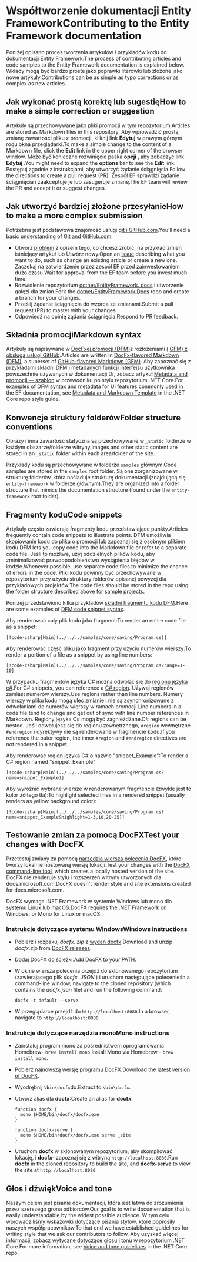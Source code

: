 # <a name="contributing-to-the-entity-framework-documentation"></a><span data-ttu-id="e4c72-101">Współtworzenie dokumentacji Entity Framework</span><span class="sxs-lookup"><span data-stu-id="e4c72-101">Contributing to the Entity Framework documentation</span></span>

<span data-ttu-id="e4c72-102">Poniżej opisano proces tworzenia artykułów i przykładów kodu do dokumentacji Entity Framework.</span><span class="sxs-lookup"><span data-stu-id="e4c72-102">The process of contributing articles and code samples to the Entity Framework documentation is explained below.</span></span> <span data-ttu-id="e4c72-103">Wkłady mogą być bardzo proste jako poprawki literówki lub złożone jako nowe artykuły.</span><span class="sxs-lookup"><span data-stu-id="e4c72-103">Contributions can be as simple as typo corrections or as complex as new articles.</span></span>

## <a name="how-to-make-a-simple-correction-or-suggestion"></a><span data-ttu-id="e4c72-104">Jak wykonać prostą korektę lub sugestię</span><span class="sxs-lookup"><span data-stu-id="e4c72-104">How to make a simple correction or suggestion</span></span>

<span data-ttu-id="e4c72-105">Artykuły są przechowywane jako pliki promocji w tym repozytorium.</span><span class="sxs-lookup"><span data-stu-id="e4c72-105">Articles are stored as Markdown files in this repository.</span></span> <span data-ttu-id="e4c72-106">Aby wprowadzić prostą zmianę zawartości pliku z promocji, kliknij link **Edytuj** w prawym górnym rogu okna przeglądarki.</span><span class="sxs-lookup"><span data-stu-id="e4c72-106">To make a simple change to the content of a Markdown file, click the **Edit** link in the upper right corner of the browser window.</span></span> <span data-ttu-id="e4c72-107">Może być konieczne rozwinięcie paska **opcji** , aby zobaczyć link **Edytuj** .</span><span class="sxs-lookup"><span data-stu-id="e4c72-107">You might need to expand the **options** bar to see the **Edit** link.</span></span> <span data-ttu-id="e4c72-108">Postępuj zgodnie z instrukcjami, aby utworzyć żądanie ściągnięcia.</span><span class="sxs-lookup"><span data-stu-id="e4c72-108">Follow the directions to create a pull request (PR).</span></span> <span data-ttu-id="e4c72-109">Zespół EF sprawdzi żądanie ściągnięcia i zaakceptuje je lub zasugeruje zmianę.</span><span class="sxs-lookup"><span data-stu-id="e4c72-109">The EF team will review the PR and accept it or suggest changes.</span></span>

## <a name="how-to-make-a-more-complex-submission"></a><span data-ttu-id="e4c72-110">Jak utworzyć bardziej złożone przesyłanie</span><span class="sxs-lookup"><span data-stu-id="e4c72-110">How to make a more complex submission</span></span>

<span data-ttu-id="e4c72-111">Potrzebna jest podstawowa znajomość usługi [git i GitHub.com](https://guides.github.com/activities/hello-world/).</span><span class="sxs-lookup"><span data-stu-id="e4c72-111">You'll need a basic understanding of [Git and GitHub.com](https://guides.github.com/activities/hello-world/).</span></span>

* <span data-ttu-id="e4c72-112">Otwórz [problem](https://github.com/dotnet/EntityFramework.Docs/issues/new) z opisem tego, co chcesz zrobić, na przykład zmień istniejący artykuł lub Utwórz nowy.</span><span class="sxs-lookup"><span data-stu-id="e4c72-112">Open an [issue](https://github.com/dotnet/EntityFramework.Docs/issues/new) describing what you want to do, such as change an existing article or create a new one.</span></span> <span data-ttu-id="e4c72-113">Zaczekaj na zatwierdzenie przez zespół EF przed zainwestowaniem dużo czasu.</span><span class="sxs-lookup"><span data-stu-id="e4c72-113">Wait for approval from the EF team before you invest much time.</span></span>
* <span data-ttu-id="e4c72-114">Rozwidlenie repozytorium [dotnet/EntityFramework. docs](https://github.com/dotnet/EntityFramework.Docs/) i utworzenie gałęzi dla zmian.</span><span class="sxs-lookup"><span data-stu-id="e4c72-114">Fork the [dotnet/EntityFramework.Docs](https://github.com/dotnet/EntityFramework.Docs/) repo and create a branch for your changes.</span></span>
* <span data-ttu-id="e4c72-115">Prześlij żądanie ściągnięcia do wzorca ze zmianami.</span><span class="sxs-lookup"><span data-stu-id="e4c72-115">Submit a pull request (PR) to master with your changes.</span></span>
* <span data-ttu-id="e4c72-116">Odpowiedź na opinię żądania ściągnięcia.</span><span class="sxs-lookup"><span data-stu-id="e4c72-116">Respond to PR feedback.</span></span>

## <a name="markdown-syntax"></a><span data-ttu-id="e4c72-117">Składnia promocji</span><span class="sxs-lookup"><span data-stu-id="e4c72-117">Markdown syntax</span></span>

<span data-ttu-id="e4c72-118">Artykuły są napisywane w [DocFxej promocji (DFM)](http://dotnet.github.io/docfx/spec/docfx_flavored_markdown.html)z rozłożeniami ( [GFM) z obsługą usługi GitHub](https://guides.github.com/features/mastering-markdown/).</span><span class="sxs-lookup"><span data-stu-id="e4c72-118">Articles are written in [DocFx-flavored Markdown (DFM)](http://dotnet.github.io/docfx/spec/docfx_flavored_markdown.html), a superset of [GitHub-flavored Markdown (GFM)](https://guides.github.com/features/mastering-markdown/).</span></span> <span data-ttu-id="e4c72-119">Aby zapoznać się z przykładami składni DFM i metadanych funkcji interfejsu użytkownika powszechnie używanych w dokumentacji Dr, zobacz artykuł [Metadata and promocji — szablon](https://github.com/dotnet/docs/blob/master/styleguide/template.md) w przewodniku po stylu repozytorium .NET Core.</span><span class="sxs-lookup"><span data-stu-id="e4c72-119">For examples of DFM syntax and metadata for UI features commonly used in the EF documentation, see [Metadata and Markdown Template](https://github.com/dotnet/docs/blob/master/styleguide/template.md) in the .NET Core repo style guide.</span></span>

## <a name="folder-structure-conventions"></a><span data-ttu-id="e4c72-120">Konwencje struktury folderów</span><span class="sxs-lookup"><span data-stu-id="e4c72-120">Folder structure conventions</span></span>

<span data-ttu-id="e4c72-121">Obrazy i inna zawartość statyczna są przechowywane w `_static` folderze w każdym obszarze/folderze witryny.</span><span class="sxs-lookup"><span data-stu-id="e4c72-121">Images and other static content are stored in an `_static` folder within each area/folder of the site.</span></span>

<span data-ttu-id="e4c72-122">Przykłady kodu są przechowywane w folderze `samples` głównym.</span><span class="sxs-lookup"><span data-stu-id="e4c72-122">Code samples are stored in the `samples` root folder.</span></span> <span data-ttu-id="e4c72-123">Są one zorganizowane w strukturę folderów, która naśladuje strukturę dokumentacji (znajdującą się `entity-framework` w folderze głównym).</span><span class="sxs-lookup"><span data-stu-id="e4c72-123">They are organized into a folder structure that mimics the documentation structure (found under the `entity-framework` root folder).</span></span>

## <a name="code-snippets"></a><span data-ttu-id="e4c72-124">Fragmenty kodu</span><span class="sxs-lookup"><span data-stu-id="e4c72-124">Code snippets</span></span>

<span data-ttu-id="e4c72-125">Artykuły często zawierają fragmenty kodu przedstawiające punkty.</span><span class="sxs-lookup"><span data-stu-id="e4c72-125">Articles frequently contain code snippets to illustrate points.</span></span> <span data-ttu-id="e4c72-126">DFM umożliwia skopiowanie kodu do pliku o promocji lub zapoznaj się z osobnym plikiem kodu.</span><span class="sxs-lookup"><span data-stu-id="e4c72-126">DFM lets you copy code into the Markdown file or refer to a separate code file.</span></span> <span data-ttu-id="e4c72-127">Jeśli to możliwe, użyj oddzielnych plików kodu, aby zminimalizować prawdopodobieństwo wystąpienia błędów w kodzie.</span><span class="sxs-lookup"><span data-stu-id="e4c72-127">Whenever possible, use separate code files to minimize the chance of errors in the code.</span></span> <span data-ttu-id="e4c72-128">Pliki kodu powinny być przechowywane w repozytorium przy użyciu struktury folderów opisanej powyżej dla przykładowych projektów.</span><span class="sxs-lookup"><span data-stu-id="e4c72-128">The code files should be stored in the repo using the folder structure described above for sample projects.</span></span>

<span data-ttu-id="e4c72-129">Poniżej przedstawiono kilka przykładów [składni fragmentu kodu DFM](http://dotnet.github.io/docfx/spec/docfx_flavored_markdown.html#code-snippet).</span><span class="sxs-lookup"><span data-stu-id="e4c72-129">Here are some examples of [DFM code snippet syntax](http://dotnet.github.io/docfx/spec/docfx_flavored_markdown.html#code-snippet).</span></span>

<span data-ttu-id="e4c72-130">Aby renderować cały plik kodu jako fragment:</span><span class="sxs-lookup"><span data-stu-id="e4c72-130">To render an entire code file as a snippet:</span></span>

``` none
[!code-csharp[Main](../../../samples/core/saving/Program.cs)]
```

<span data-ttu-id="e4c72-131">Aby renderować część pliku jako fragment przy użyciu numerów wierszy:</span><span class="sxs-lookup"><span data-stu-id="e4c72-131">To render a portion of a file as a snippet by using line numbers:</span></span>

``` none
[!code-csharp[Main](../../../samples/core/saving/Program.cs?range=1-10]
```

<span data-ttu-id="e4c72-132">W przypadku fragmentów języka C# można odwołać się do [regionu języka c#](https://msdn.microsoft.com/library/9a1ybwek.aspx).</span><span class="sxs-lookup"><span data-stu-id="e4c72-132">For C# snippets, you can reference a [C# region](https://msdn.microsoft.com/library/9a1ybwek.aspx).</span></span> <span data-ttu-id="e4c72-133">Używaj regionów zamiast numerów wierszy.</span><span class="sxs-lookup"><span data-stu-id="e4c72-133">Use regions rather than line numbers.</span></span> <span data-ttu-id="e4c72-134">Numery wierszy w pliku kodu mogą ulec zmianie i nie są zsynchronizowane z odwołaniami do numerów wierszy w ramach promocji.</span><span class="sxs-lookup"><span data-stu-id="e4c72-134">Line numbers in a code file tend to change and get out of sync with line number references in Markdown.</span></span> <span data-ttu-id="e4c72-135">Regiony języka C# mogą być zagnieżdżane.</span><span class="sxs-lookup"><span data-stu-id="e4c72-135">C# regions can be nested.</span></span> <span data-ttu-id="e4c72-136">Jeśli odwołujesz się do regionu zewnętrznego, `#region` wewnętrzne `#endregion` i dyrektywy nie są renderowane w fragmencie kodu.</span><span class="sxs-lookup"><span data-stu-id="e4c72-136">If you reference the outer region, the inner `#region` and `#endregion` directives are not rendered in a snippet.</span></span>

<span data-ttu-id="e4c72-137">Aby renderować region języka C# o nazwie "snippet_Example":</span><span class="sxs-lookup"><span data-stu-id="e4c72-137">To render a C# region named "snippet_Example":</span></span>

``` none
[!code-csharp[Main](../../../samples/core/saving/Program.cs?name=snippet_Example)]
```

<span data-ttu-id="e4c72-138">Aby wyróżnić wybrane wiersze w renderowanym fragmencie (zwykle jest to kolor żółtego tła):</span><span class="sxs-lookup"><span data-stu-id="e4c72-138">To highlight selected lines in a rendered snippet (usually renders as yellow background color):</span></span>

``` none
[!code-csharp[Main](../../../samples/core/saving/Program.cs?name=snippet_Example&highlight=1-3,10,20-25)]
```

## <a name="test-your-changes-with-docfx"></a><span data-ttu-id="e4c72-139">Testowanie zmian za pomocą DocFX</span><span class="sxs-lookup"><span data-stu-id="e4c72-139">Test your changes with DocFX</span></span>

<span data-ttu-id="e4c72-140">Przetestuj zmiany za pomocą [narzędzia wiersza polecenia DocFX](https://dotnet.github.io/docfx/tutorial/docfx_getting_started.html#2-use-docfx-as-a-command-line-tool), które tworzy lokalnie hostowaną wersję lokacji.</span><span class="sxs-lookup"><span data-stu-id="e4c72-140">Test your changes with the [DocFX command-line tool](https://dotnet.github.io/docfx/tutorial/docfx_getting_started.html#2-use-docfx-as-a-command-line-tool), which creates a locally hosted version of the site.</span></span> <span data-ttu-id="e4c72-141">DocFX nie renderuje stylu i rozszerzeń witryny utworzonych dla docs.microsoft.com.</span><span class="sxs-lookup"><span data-stu-id="e4c72-141">DocFX doesn't render style and site extensions created for docs.microsoft.com.</span></span>

<span data-ttu-id="e4c72-142">DocFX wymaga .NET Framework w systemie Windows lub mono dla systemu Linux lub macOS.</span><span class="sxs-lookup"><span data-stu-id="e4c72-142">DocFX requires the .NET Framework on Windows, or Mono for Linux or macOS.</span></span>

### <a name="windows-instructions"></a><span data-ttu-id="e4c72-143">Instrukcje dotyczące systemu Windows</span><span class="sxs-lookup"><span data-stu-id="e4c72-143">Windows instructions</span></span>

* <span data-ttu-id="e4c72-144">Pobierz i rozpakuj *docfx. zip* z [wydań docfx](https://github.com/dotnet/docfx/releases).</span><span class="sxs-lookup"><span data-stu-id="e4c72-144">Download and unzip *docfx.zip* from [DocFX releases](https://github.com/dotnet/docfx/releases).</span></span>
* <span data-ttu-id="e4c72-145">Dodaj DocFX do ścieżki.</span><span class="sxs-lookup"><span data-stu-id="e4c72-145">Add DocFX to your PATH.</span></span>
* <span data-ttu-id="e4c72-146">W oknie wiersza polecenia przejdź do sklonowanego repozytorium (zawierającego plik *docfx. JSON* ) i uruchom następujące polecenie:</span><span class="sxs-lookup"><span data-stu-id="e4c72-146">In a command-line window, navigate to the cloned repository (which contains the *docfx.json* file) and run the following command:</span></span>

   ``` console
   docfx -t default --serve
   ```

* <span data-ttu-id="e4c72-147">W przeglądarce przejdź do `http://localhost:8080`.</span><span class="sxs-lookup"><span data-stu-id="e4c72-147">In a browser, navigate to `http://localhost:8080`.</span></span>

### <a name="mono-instructions"></a><span data-ttu-id="e4c72-148">Instrukcje dotyczące narzędzia mono</span><span class="sxs-lookup"><span data-stu-id="e4c72-148">Mono instructions</span></span>

* <span data-ttu-id="e4c72-149">Zainstaluj program mono za pośrednictwem oprogramowania Homebrew- `brew install mono`.</span><span class="sxs-lookup"><span data-stu-id="e4c72-149">Install Mono via Homebrew - `brew install mono`.</span></span>
* <span data-ttu-id="e4c72-150">Pobierz [najnowszą wersję programu DocFX](https://github.com/dotnet/docfx/releases/tag/v2.7.2).</span><span class="sxs-lookup"><span data-stu-id="e4c72-150">Download the [latest version of DocFX](https://github.com/dotnet/docfx/releases/tag/v2.7.2).</span></span>
* <span data-ttu-id="e4c72-151">Wyodrębnij `\bin\docfx`do.</span><span class="sxs-lookup"><span data-stu-id="e4c72-151">Extract to `\bin\docfx`.</span></span>
* <span data-ttu-id="e4c72-152">Utwórz alias dla **docfx**:</span><span class="sxs-lookup"><span data-stu-id="e4c72-152">Create an alias for **docfx**:</span></span>

  ``` console
  function docfx {
    mono $HOME/bin/docfx/docfx.exe
  }

  function docfx-serve {
    mono $HOME/bin/docfx/docfx.exe serve _site
  }
  ```

* <span data-ttu-id="e4c72-153">Uruchom **docfx** w sklonowanym repozytorium, aby skompilować lokację, i **docfx-** zapoznaj się z witryną `http://localhost:8080`.</span><span class="sxs-lookup"><span data-stu-id="e4c72-153">Run **docfx** in the cloned repository to build the site, and **docfx-serve** to view the site at `http://localhost:8080`.</span></span>

## <a name="voice-and-tone"></a><span data-ttu-id="e4c72-154">Głos i dźwięk</span><span class="sxs-lookup"><span data-stu-id="e4c72-154">Voice and tone</span></span>

<span data-ttu-id="e4c72-155">Naszym celem jest pisanie dokumentacji, która jest łatwa do zrozumienia przez szerszego grona odbiorców.</span><span class="sxs-lookup"><span data-stu-id="e4c72-155">Our goal is to write documentation that is easily understandable by the widest possible audience.</span></span> <span data-ttu-id="e4c72-156">W tym celu wprowadziliśmy wskazówki dotyczące pisania stylów, które poprosiły naszych współpracowników.</span><span class="sxs-lookup"><span data-stu-id="e4c72-156">To that end we have established guidelines for writing style that we ask our contributors to follow.</span></span> <span data-ttu-id="e4c72-157">Aby uzyskać więcej informacji, zobacz [wytyczne dotyczące głosu i tonu](https://github.com/dotnet/docs/blob/master/styleguide/voice-tone.md) w repozytorium .NET Core.</span><span class="sxs-lookup"><span data-stu-id="e4c72-157">For more information, see [Voice and tone guidelines](https://github.com/dotnet/docs/blob/master/styleguide/voice-tone.md) in the .NET Core repo.</span></span>

